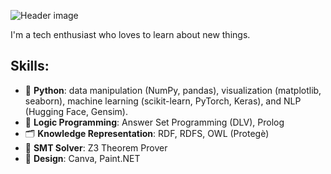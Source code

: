 ![Header image](https://github.com/AlessandroGhiotto/AlessandroGhiotto/blob/main/profile-banner.png)


I'm a tech enthusiast who loves to learn about new things.

## Skills:
- 🐍 **Python**: data manipulation (NumPy, pandas), visualization (matplotlib, seaborn), machine learning (scikit-learn, PyTorch, Keras), and NLP (Hugging Face, Gensim).
- 🧠 **Logic Programming**: Answer Set Programming (DLV), Prolog
- 🗂️ **Knowledge Representation**: RDF, RDFS, OWL (Protegè)
- 🔧 **SMT Solver**: Z3 Theorem Prover
- 🎨 **Design**: Canva, Paint.NET
<!-- - 🔎 Query Languages: SQL, SPARQL # after Calautti course  -->

<!-- ## Interests: - 🐎 Horses, 🌿 Vegetable gardening -->

<!-- 
### Skills:

![Python](https://img.shields.io/badge/-Python-05122A?style=flat&logo=python)&nbsp;
![Answer Set Programming](https://img.shields.io/badge/-ASP-05122A?style=flat)&nbsp;
![Prolog](https://img.shields.io/badge/-Prolog-05122A?style=flat)&nbsp;
![RDF](https://img.shields.io/badge/-RDF-05122A?style=flat)&nbsp;
![OWL](https://img.shields.io/badge/-OWL-05122A?style=flat)&nbsp;
![SQL](https://img.shields.io/badge/-SQL-05122A?style=flat&logo=sql)&nbsp;
![SPARQL](https://img.shields.io/badge/-SPARQL-05122A?style=flat)&nbsp;
![Z3](https://img.shields.io/badge/-Z3-05122A?style=flat)&nbsp;
![Canva](https://img.shields.io/badge/-Canva-05122A?style=flat&logo=canva)&nbsp;
![Paint.NET](https://img.shields.io/badge/-Paint.NET-05122A?style=flat)

### Python Libraries:

![Numpy](https://img.shields.io/badge/-Numpy-05122A?style=flat&logo=numpy)&nbsp;
![Pandas](https://img.shields.io/badge/-Pandas-05122A?style=flat&logo=pandas)&nbsp;
![Matplotlib](https://img.shields.io/badge/-Matplotlib-05122A?style=flat)&nbsp;
![Seaborn](https://img.shields.io/badge/-Seaborn-05122A?style=flat)&nbsp;
![Scikit-learn](https://img.shields.io/badge/-Scikit--learn-05122A?style=flat)&nbsp;
![PyTorch](https://img.shields.io/badge/-PyTorch-05122A?style=flat&logo=pytorch)&nbsp;
![Keras](https://img.shields.io/badge/-Keras-05122A?style=flat&logo=keras)&nbsp;
![HuggingFace](https://img.shields.io/badge/-HuggingFace-05122A?style=flat)&nbsp;
![Gensim](https://img.shields.io/badge/-Gensim-05122A?style=flat)
-->
